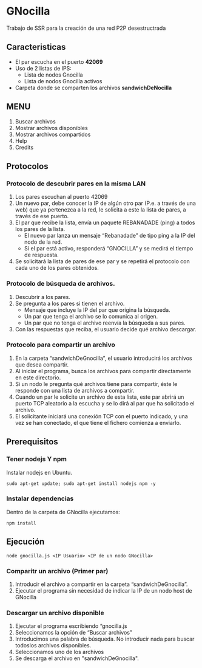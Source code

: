 # GNocilla
Trabajo de SSR para la creación de una red P2P desestructrada

## Caracteristicas
- El par escucha en el puerto **42069**
- Uso de 2 listas de IPS:
	- Lista de nodos Gnocilla
	- Lista de nodos Gnocilla activos
- Carpeta donde se comparten los archivos **sandwichDeNocilla** 

## MENU
1. Buscar archivos
2. Mostrar archivos disponibles
3. Mostrar archivos compartidos
4. Help
5. Credits

## Protocolos
### Protocolo de descubrir pares en la misma LAN
1. Los pares escuchan al puerto 42069
2. Un nuevo par, debe conocer la IP de algún otro par (P.e. a través de una web) que ya pertenezca a la red, le solicita a este la lista de pares, a través de ese puerto.
3. El par que recibe la lista, envía un paquete REBANADADE (ping) a todos los pares de la lista.
	- El nuevo par lanza un mensaje “Rebanadade” de tipo ping a la IP del nodo de la red.
	- Si el par está activo, responderá “GNOCILLA” y se medirá el tiempo de respuesta.
4. Se solicitará la lista de pares de ese par y se repetirá el protocolo con cada uno de los pares obtenidos.

### Protocolo de búsqueda de archivos.
1. Descubrir a los pares.
2. Se pregunta a los pares si tienen el archivo.
	- Mensaje que incluye la IP del par que origina la búsqueda.
	- Un par que tenga el archivo se lo comunica al origen.
	- Un par que no tenga el archivo reenvía la búsqueda a sus pares.
3. Con las respuestas que reciba, el usuario decide qué archivo descargar.

### Protocolo para compartir un archivo
1. En la carpeta “sandwichDeGnocilla”, el usuario introducirá los archivos que desea compartir.
2. Al iniciar el programa, busca los archivos para compartir directamente en este directorio.
3. Si un nodo le pregunta qué archivos tiene para compartir, éste le responde con una lista de archivos a compartir.
4. Cuando un par le solicite un archivo de esta lista, este par abrirá un puerto TCP aleatorio a la escucha y se lo dirá al par que ha solicitado el archivo.
5. El solicitante iniciará una conexión TCP con el puerto indicado, y una vez se han conectado, el que tiene el fichero comienza a enviarlo.

## Prerequisitos
### Tener nodejs Y npm
Instalar nodejs en Ubuntu.
```
sudo apt-get update; sudo apt-get install nodejs npm -y
```
### Instalar dependencias
Dentro de la carpeta de GNocilla ejecutamos:
```
npm install
```
## Ejecución
```
node gnocilla.js <IP Usuario> <IP de un nodo GNocilla>
```

### Comparitr un archivo (Primer par)
1. Introducir el archivo a compartir en la carpeta “sandwichDeGnocilla”.
2. Ejecutar el programa sin necesidad de indicar la IP de un nodo host de GNocilla

### Descargar un archivo disponible
1. Ejecutar el programa escribiendo “gnocilla.js <IP Usuario> <IP Nodo GNOCILLA>
2. Seleccionamos la opción de “Buscar archivos”
3. Introducimos una palabra de búsqueda. No introducir nada para buscar todoslos archivos disponibles.
4. Seleccionamos uno de los archivos
5. Se descarga el archivo en "sandwichDeGnocilla".



